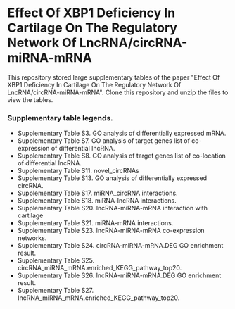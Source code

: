 # Effect Of XBP1 Deficiency In Cartilage On The Regulatory Network Of LncRNA/circRNA-miRNA-mRNA
This repository stored large supplementary tables of the paper "Effect Of XBP1 Deficiency In Cartilage On The Regulatory Network Of LncRNA/circRNA-miRNA-mRNA". Clone this repository and unzip the files to view the tables. 
### Supplementary table legends. 
* Supplementary Table S3. GO analysis of differentially expressed mRNA.
* Supplementary Table S7. GO analysis of target genes list of co-expression of differential lncRNA. 
* Supplementary Table S8. GO analysis of target genes list of co-location of differential lncRNA.
* Supplementary Table S11. novel_circRNAs
* Supplementary Table S13. GO analysis of differentially expressed circRNA.
* Supplementary Table S17. miRNA_circRNA interactions.
* Supplementary Table S18. miRNA-lncRNA interactions.
* Supplementary Table S20. lncRNA-miRNA-mRNA interaction with cartilage
* Supplementary Table S21. miRNA-mRNA interactions.
* Supplementary Table S23. lncRNA-miRNA-mRNA co-expression networks.
* Supplementary Table S24. circRNA-miRNA-mRNA.DEG GO enrichment result.
* Supplementary Table S25. circRNA_miRNA_mRNA.enriched_KEGG_pathway_top20.
* Supplementary Table S26. lncRNA-miRNA-mRNA.DEG GO enrichment result.
* Supplementary Table S27. lncRNA_miRNA_mRNA.enriched_KEGG_pathway_top20.

